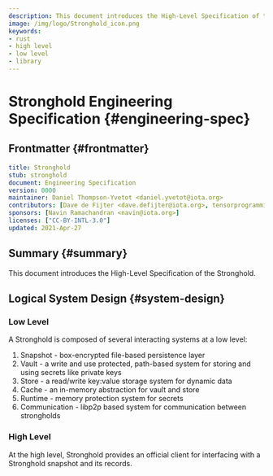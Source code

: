 ```yaml
---
description: This document introduces the High-Level Specification of the Stronghold.
image: /img/logo/Stronghold_icon.png
keywords:
- rust
- high level 
- low level
- library
---
```

# Stronghold Engineering Specification {#engineering-spec}

## Frontmatter {#frontmatter}

```yaml
title: Stronghold
stub: stronghold
document: Engineering Specification
version: 0000
maintainer: Daniel Thompson-Yvetot <daniel.yvetot@iota.org>
contributors: [Dave de Fijter <dave.defijter@iota.org>, tensorprogramming <tensordeveloper@gmail.com>, Daniel Thompson-Yvetot <daniel.yvetot@iota.org>, Marcelo Bianchi <marcelo.bianchi@iota.org>]
sponsors: [Navin Ramachandran <navin@iota.org>]
licenses: ["CC-BY-INTL-3.0"]
updated: 2021-Apr-27
```

## Summary {#summary}
This document introduces the High-Level Specification of the Stronghold.
## Logical System Design {#system-design}

### Low Level
A Stronghold is composed of several interacting systems at a low level:

1. Snapshot - box-encrypted file-based persistence layer
2. Vault - a write and use protected, path-based system for storing and using secrets like private keys
3. Store - a read/write key:value storage system for dynamic data 
4. Cache - an in-memory abstraction for vault and store
5. Runtime - memory protection system for secrets
6. Communication - libp2p based system for communication between strongholds

### High Level
At the high level, Stronghold provides an official client for interfacing with a Stronghold snapshot and its records.

